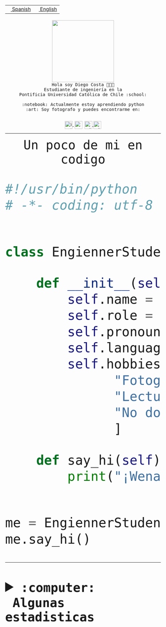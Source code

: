 <table border="0"  align="right">
 <tr><td><a href="README.md"><img src="https://upload.wikimedia.org/wikipedia/commons/thumb/8/89/Bandera_de_Espa%C3%B1a.svg/1200px-Bandera_de_Espa%C3%B1a.svg.png" height="10"> Spanish</a></td>
 <td><a href="README.en.md"><img src="https://upload.wikimedia.org/wikipedia/commons/a/a4/Flag_of_the_United_States.svg" height="10"> English</a></td></tr>
</table><br><br><br>


<p align="center">
  <img src="https://github.com/diegocostares/diegocostares/blob/main/Images/aaa2.gif?raw=true" height="200px">
  <br><samp>
    Hola soy Diego Costa 👨🏻‍💻<br>
    Estudiante de ingeniería en la <br>
    Pontificia Universidad Católica de Chile :school:<br>
  <br>
    :notebook: Actualmente estoy aprendiendo python <br>
    :art: Soy fotografo y puedes encontrarme en: <br>
  <br></samp>
  
</p>

<p align="center">
   <a href="https://instagram.com/diegocosta_no" target="blank">
    <img 
    align="center" src="https://cdn.jsdelivr.net/npm/simple-icons@3.0.1/icons/instagram.svg" alt="instagram" height="25px" width="25px" />
  </a>
  <a style="border: 3px solid; color: white;"href="https://t.me/diegocosta_no" target="blank">
  <img
  align="center" alt="Telegram" width="25px" src="https://icons-for-free.com/iconfiles/png/512/Telegram-1324888767380505522.png" />
</a>
<a href="https://api.whatsapp.com/send?phone=56971897835&text=Hola!" target="blank">
  <img
  align="center" alt="wtsp" width="25px" src="https://img.icons8.com/pastel-glyph/2x/whatsapp--v2.png" />
</a>
<a href="https://www.linkedin.com/in/diego-costa-786249213/" target="blank">
  <img
  align="center" alt="wtsp" width="25px" src="https://img.icons8.com/metro/452/linkedin.png" />
</a>

  </a>
</p>

---


<p align="center"><font size="25"><samp>Un poco de mi en codigo</samp></front></p>


```python
#!/usr/bin/python
# -*- coding: utf-8 -*-


class EngiennerStudent:

    def __init__(self):
        self.name = "Diego Costa"
        self.role = "Estudiante"
        self.pronouns = "he/him"
        self.language_spoken = ["es_CL", "en_US"]
        self.hobbies = [
              "Fotografia",
              "Lectura",
              "No dormir",
              ]

    def say_hi(self):
        print("¡Wena mundo!")


me = EngiennerStudent()
me.say_hi()
```
---
<details>
  <summary><b><samp>:computer: &nbsp;Algunas estadisticas</samp></b></summary>
  <br/></p>

<!--START_SECTION:waka-->
![Code Time](http://img.shields.io/badge/Code%20Time-636%20hrs%2045%20mins-blue)

**Soy nocturno 🦉** 

```text
🌞 Mañana     7 commits      ░░░░░░░░░░░░░░░░░░░░░░░░░   1.48% 
🌆 Día        144 commits    ███████░░░░░░░░░░░░░░░░░░   30.44% 
🌃 Tarde      187 commits    ██████████░░░░░░░░░░░░░░░   39.53% 
🌙 Noche      135 commits    ███████░░░░░░░░░░░░░░░░░░   28.54%

```
📅 **Soy más productivo los Miércoles** 

```text
Lunes        30 commits     █░░░░░░░░░░░░░░░░░░░░░░░░   6.34% 
Martes       51 commits     ██░░░░░░░░░░░░░░░░░░░░░░░   10.78% 
Miércoles    129 commits    ██████░░░░░░░░░░░░░░░░░░░   27.27% 
Jueves       57 commits     ███░░░░░░░░░░░░░░░░░░░░░░   12.05% 
Viernes      34 commits     █░░░░░░░░░░░░░░░░░░░░░░░░   7.19% 
Sábado       71 commits     ███░░░░░░░░░░░░░░░░░░░░░░   15.01% 
Domingo      101 commits    █████░░░░░░░░░░░░░░░░░░░░   21.35%

```


📊 **Esta semana me dediqué a** 

```text
🐱‍💻 Proyectos: 
grupo-FFBG-frontend      1 hr 47 mins        ████████████░░░░░░░░░░░░░   50.62% 
WEB-perfiles             1 hr 8 mins         ████████░░░░░░░░░░░░░░░░░   32.23% 
latex-templates          16 mins             ██░░░░░░░░░░░░░░░░░░░░░░░   7.73% 
project-template         10 mins             █░░░░░░░░░░░░░░░░░░░░░░░░   4.87% 
dcc2048                  9 mins              █░░░░░░░░░░░░░░░░░░░░░░░░   4.55%

```


 Last Updated on 13/09/2022 05:41:18 UTC
<!--END_SECTION:waka-->
  
  

<p align="center"> <img src="https://github-readme-stats.vercel.app/api?username=diegocostares&show_icons=true&theme=ayu-mirage" alt="abhisheknaiidu" /></p>
 
</details>
